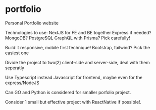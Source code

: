 # portfolio

Personal Portfolio website

Technologies to use: 
  NextJS for FE and BE together
  Express if needed? 
  MongoDB? PostgreSQL GraphQL with Prisma? Pick carefully!

  Build it responsive, mobile first technique! Bootstrap, tailwind? Pick the easiest one

  Divide the project to two(2) client-side and server-side, deal with them seperatly

  Use Typescript instead Javascript for frontend, maybe even for the express/NodeJS

  Can GO and Python is considered for smaller porfolio project.

  Consider 1 small but effective project with ReactNative if possible!.



